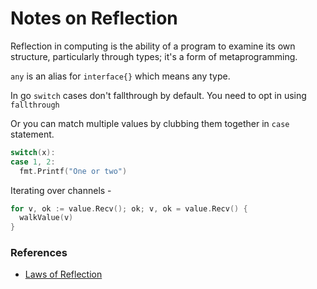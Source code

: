 # Notes on Reflection

Reflection in computing is the ability of a program to examine its own structure, particularly through types; it's a form of metaprogramming.

`any` is an alias for `interface{}` which means any type.

In go `switch` cases don't fallthrough by default. You need to opt in using `fallthrough`

Or you can match multiple values by clubbing them together in `case` statement.

```go
switch(x):
case 1, 2:
  fmt.Printf("One or two")
```

Iterating over channels -

```go
for v, ok := value.Recv(); ok; v, ok = value.Recv() {
  walkValue(v)
}
```

### References

- [Laws of Reflection](https://blog.golang.org/laws-of-reflection)
